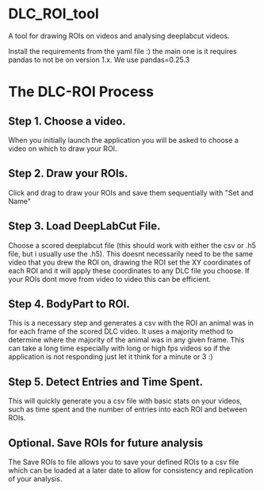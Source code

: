 # DLC_ROI_tool
A tool for drawing ROIs on videos and analysing deeplabcut videos.

Install the requirements from the yaml file :) the main one is it requires pandas to not be on version 1.x. We use pandas=0.25.3

# The DLC-ROI Process

## Step 1. Choose a video.
When you initially launch the application you will be asked to choose a video on which to draw your ROI.

## Step 2. Draw your ROIs. 
Click and drag to draw your ROIs and save them sequentially with "Set and Name"

## Step 3. Load DeepLabCut File.
Choose a scored deeplabcut file (this should work with either the csv or .h5 file, but i usually use the .h5).
This doesnt necessarily need to be the same video that you drew the ROI on, drawing the ROI set the XY coordinates of each ROI and it will apply these coordinates to any DLC file you choose. If your ROIs dont move from video to video this can be efficient. 

## Step 4. BodyPart to ROI. 
This is a necessary step and generates a csv with the ROI an animal was in for each frame of the scored DLC video. It uses a majority method to determine where the majority of the animal was in any given frame. This can take a long time especially with long or high fps videos so if the application is not responding just let it think for a minute or 3 :)

## Step 5. Detect Entries and Time Spent.
This will quickly generate you a csv file with basic stats on your videos, such as time spent and the number of entries into each ROI and between ROIs. 

## Optional. Save ROIs for future analysis
The Save ROIs to file allows you to save your defined ROIs to a csv file which can be loaded at a later date to allow for consistency and replication of your analysis.

